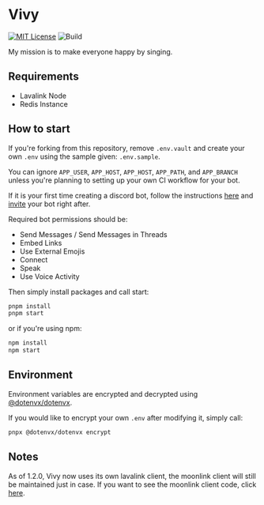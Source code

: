 # Vivy

[![MIT License](https://img.shields.io/badge/License-MIT-green.svg)](https://choosealicense.com/licenses/mit/)
![Build](https://github.com/gavenda/vivy.js/actions/workflows/build.yml/badge.svg)

My mission is to make everyone happy by singing.

## Requirements

- Lavalink Node
- Redis Instance

## How to start

If you're forking from this repository, remove `.env.vault` and create your own `.env` using the sample given: `.env.sample`.

You can ignore `APP_USER`, `APP_HOST`, `APP_HOST`, `APP_PATH`, and `APP_BRANCH` unless you're planning to setting up your own CI workflow for your bot.

If it is your first time creating a discord bot, follow the instructions [here](https://discordjs.guide/preparations/setting-up-a-bot-application.html) and [invite](https://discordjs.guide/preparations/adding-your-bot-to-servers.html#bot-invite-links) your bot right after.

Required bot permissions should be:

- Send Messages / Send Messages in Threads
- Embed Links
- Use External Emojis
- Connect
- Speak
- Use Voice Activity

Then simply install packages and call start:

```bash
pnpm install
pnpm start
```

or if you're using npm:

```bash
npm install
npm start
```

## Environment

Environment variables are encrypted and decrypted using [@dotenvx/dotenvx](https://github.com/dotenvx/dotenvx).

If you would like to encrypt your own `.env` after modifying it, simply call:

```bash
pnpx @dotenvx/dotenvx encrypt
```

## Notes

As of 1.2.0, Vivy now uses its own lavalink client, the moonlink client will still be maintained just in case. If you want to see the moonlink client code, click [here](https://github.com/gavenda/vivy/tree/moonlink).
